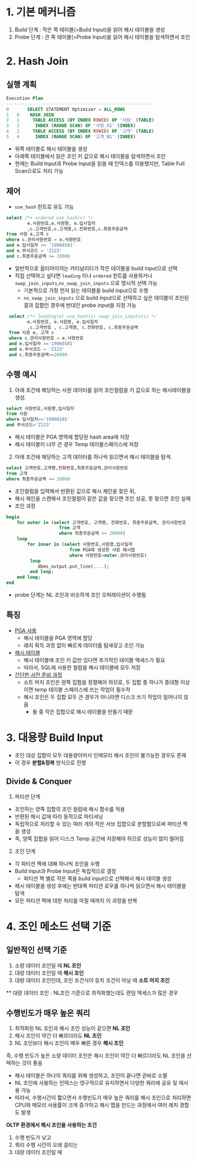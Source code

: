 # 1. 기본 메커니즘
1. Build 단계 : 작은 쪽 테이블(=Build Input)을 읽어 해시 테이블을 생성
2. Probe 단계 : 큰 쪽 테이블(=Probe Input)을 읽어 해시 테이블을 탐색하면서 조인 

# 2. Hash Join
## 실행 계획
```sql
Execution Plan
--------------------------------------------------------
0		SELECT STATEMENT Optimizer = ALL_ROWS
1	0	 HASH JOIN
2	1	  TABLE ACCESS (BY INDEX ROWID) OF '사원' (TABLE)
3	2	   INDEX (RANGE SCAN) OF '사원_X1' (INDEX)
4	1	  TABLE ACCESS (BY INDEX ROWID) OF '고객' (TABLE)
5	4	   INDEX (RANGE SCAN) OF '고객_N1' (INDEX)
```
- 위쪽 테이블로 해시 테이블을 생성
- 아래쪽 테이블에서 읽은 조인 키 값으로 해시 테이블을 탐색하면서 조인 
- 현재는 Build Input과 Probe Input을 읽을 때 인덱스를 이용했지만, Table Full Scan으로도 처리 가능 

## 제어
- `use_hash` 힌트로 유도 가능
```sql
select /*+ ordered use_hash(c) */
		e.사원번호,e.사원명, e.입사일자
        ,c.고객번호,c.고객명,c.전화번호,c.최종주문금액
from 사원 e,고객 c
where c.관리사원번호 = e.사원번호
and e.입사일자 >= '19960101'
and e.부서코드 = 'Z123'
and c.최종주문금액 >= 20000
```
- 일반적으로 옵티마이저는 카티널리티가 작은 테이블을 build input으로 선택
- 직접 선택하고 싶다면 `leading` 이나 `ordered` 힌트를 사용하거나 `swap_join_inputs`,`no_swap_join_inputs` 으로 명시적 선택 가능
	- 기본적으로 가장 먼저 읽는 테이블을 build input으로 수행
    - `no_swap_join_inputs` 으로 build input으로 선택하고 싶은 테이블이 조인된 결과 집합인 경우에 반대인 probe input을 지정 가능
    
```sql
 select /*+ leading(e) use_hash(c) swap_join_inputs(c) */
 		e.사원번호, e.사원명, e.입사일자
        ,c.고객번호 , c.고객명, c.전화번호, c.최종주문금액
 from 사원 e, 고객 c
 where c.관리사원번호 = e.사원번호
 and e.입사일자 >='19960101'
 and e.부서코드 = 'Z123'
 and c.최종주문금액>=20000
```

## 수행 예시
1. 아래 조건에 해당하는 사원 데이터를 읽어 조인컬럼을 키 값으로 하는 해시테이블을 생성. 
```sql
select 사원번호,사원명,입사일자
from 사원
where 입사일자>='19960101'
and 부서코드='Z123'
```
 - 해시 테이블은 PGA 영역에 할당된 hash area에 저장
 - 해시 테이블이 너무 큰 경우 Temp 테이블스페이스에 저장

2. 아래 조건에 해당하는 고객 데이터를 하나씩 읽으면서 해시 테이블을 탐색. 
```sql
select 고객번호,고객명,전화번호,최종주문금액,관리사원번호
from 고객
where 최종주문금액 >= 20000
```
- 조인컬럼을 입력해서 반환된 값으로 해시 체인을 찾은 뒤,
- 해시 체인을 스캔해서 조인컬럼이 같은 값을 찾으면 조인 성공, 못 찾으면 조인 실패
- 조인 과정
```sql
begin
	for outer in (select 고객번호, 고객명, 전화번호, 최종주문금액, 관리사원번호
    				from 고객
                    where 최종주문금액 >= 20000)
    loop
    	for inner in (select 사원번호,사원명,입사일자
        				from PGA에 생성한 사원 해시맵
                        where 사원번호=outer.관리사원번호)
         loop
         	dbms_output.put_line(....);
         end loop;
    end loop;
end
```
- probe 단계는 NL 조인과 비슷하게 조인 오퍼레이션이 수행됨

## 특징
- <u>PGA 사용</u>
	- 해시 테이블을 PGA 영역에 할당
    - 래치 획득 과정 없이 빠르게 데이터를 탐새갛고 조인 가능 
- <u>해시 테이블</u>
	- 해시 테이블에 조인 키 값만 있다면 추가적인 테이블 액세스가 필요
    - 따라서, SQL에 사용한 컬럼을 해시 테이블에 모두 저장 
- <u>간단한 사전 준비 과정</u>
	- 소트 머지 조인은 양쪽 집합을 정렬해야 하므로, 두 집합 중 하나가 중대형 이상이면 temp 테이블 스페이스에 쓰는 작업이 필수적
    - 해시 조인은 두 집합 모두 큰 경우가 아니라면 디스크 쓰기 작업이 일어나지 않음
      	- 둘 중 작은 집합으로 해시 테이블을 만들기 때문

# 3. 대용량 Build Input
- 조인 대상 집합이 모두 대용량이어서 인메모리 해시 조인이 불가능한 경우도 존재
- 이 경우 **분할&정복** 방식으로 진행
## Divide & Conquer
1. 파티션 단계
- 조인하는 양쪽 집합의 조인 컬럼에 해시 함수를 적용
- 반환된 해시 값에 따라 동적으로 파티셔닝 
- 독립적으로 처리할 수 있는 여러 개의 작은 서브 집합으로 분할함으로써 파티션 짝을 생성
- 즉, 양쪽 집합을 읽어 디스크 Temp 공간에 저장해야 하므로 성능이 많이 떨어짐

2. 조인 단계
- 각 파티션 짝에 대해 하나씩 조인을 수행
- Build Input과 Probe Input은 독립적으로 결정
	- 파티션 짝 별로 작은 쪽을 build input으로 선택해서 해시 테이블 생성
- 해시 테이블을 생성 후에는 반대쪽 파티션 로우를 하나씩 읽으면서 해시 테이블을 탐색
- 모든 파티션 짝에 대한 처리를 마칠 때까지 이 과정을 반복

# 4. 조인 메소드 선택 기준
## 일반적인 선택 기준 
1. 소량 데이터 조인일 때 **NL 조인**
2. 대량 데이터 조인일 때 **해시 조인**
3. 대량 데이터 조인인데, 조인 조건식이 등치 조건이 아닐 때 **소트 머지 조인**

** 대량 데이터 조인 : NL조인 기준으로 최적화했는데도 랜덤 액세스가 많은 경우 

## 수행빈도가 매우 높은 쿼리
1. 최적화된 NL 조인과 해시 조인 성능이 같으면 **NL 조인**
2. 해시 조인이 약간 더 빠르더라도 **NL 조인**
3. NL 조인보다 해시 조인이 매우 빠른 경우 **해시 조인**

즉, 수행 빈도가 높은 소량 데이터 조인은 해시 조인이 약간 더 빠르더라도 NL 조인을 선택하는 것이 좋음
- 해시 테이블은 하나의 쿼리를 위해 생성하고, 조인이 끝나면 곧바로 소멸
- NL 조인에 사용하는 인덱스는 영구적으로 유지하면서 다양한 쿼리에 공유 및 재사용 가능 
- 따라서, 수행시간이 짧으면서 수행빈도가 매우 높은 쿼리를 해시 조인으로 처리하면 CPU와 메모리 사용률이 크게 증가하고 해시 맵을 만드는 과정에서 여러 래치 경합도 발생 

**OLTP 환경에서 해시 조인을 사용하는 조건**
1. 수행 빈도가 낮고
2. 쿼리 수행 시간이 오래 걸리는
3. 대량 데이터 조인일 때 
